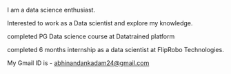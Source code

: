 I am a data science enthusiast.

Interested to work as a Data scientist and explore my knowledge.


completed PG Data science course at Datatrained platform 


completed 6 months internship as a data scientist at FlipRobo Technologies.


My Gmail ID is - abhinandankadam24@gmail.com

<!---
abhikadam27/abhikadam27 is a ✨ special ✨ repository because its `README.md` (this file) appears on your GitHub profile.
You can click the Preview link to take a look at your changes.
--->
